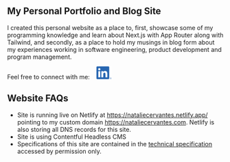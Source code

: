 ## My Personal Portfolio and Blog Site

I created this personal website as a place to, first, showcase some of my programming knowledge and learn about Next.js with App Router along with Tailwind, and secondly, as a place to hold my musings in blog form about my experiences working in software engineering, product development and program management. 

Feel free to connect with me: &nbsp; &nbsp;<a href="https://www.linkedin.com/in/nataliecervantes/"><img height="30" src="https://raw.githubusercontent.com/Natalie624/Natalie624/main/images/linkedin.png?raw=true"></a>&nbsp;&nbsp;

## Website FAQs

- Site is running live on Netlify at https://nataliecervantes.netlify.app/ pointing to my custom domain https://nataliecervantes.com. Netlify is also storing all DNS records for this site.  
- Site is using Contentful Headless CMS 
- Specifications of this site are contained in the [technical specification](https://docs.google.com/document/d/11WfXT9-cQuHo3M89ma7tYsz9BBfpmfkYj0laOrjty6g/edit?usp=sharing) accessed by permission only. 
